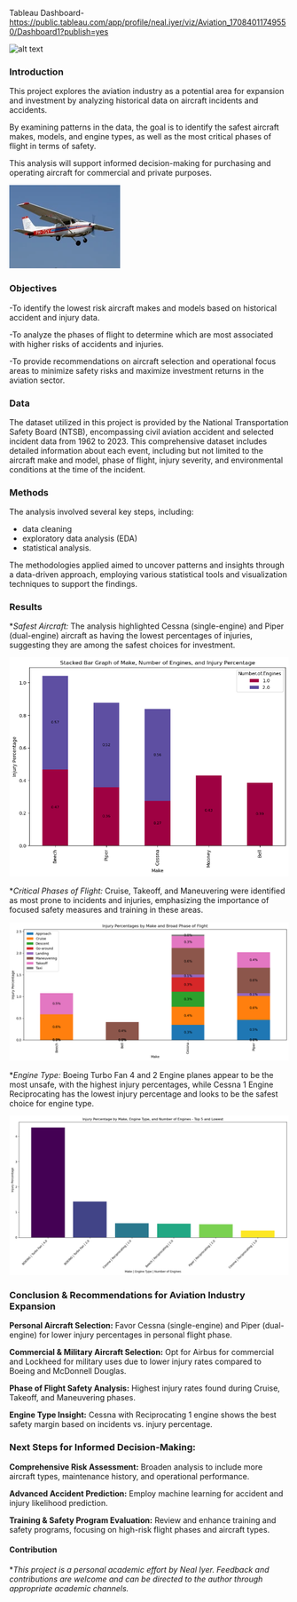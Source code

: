 Tableau Dashboard- https://public.tableau.com/app/profile/neal.iyer/viz/Aviation_17084011749550/Dashboard1?publish=yes



![alt text](https://hdqwalls.com/wallpapers/airplane-04.jpg)


### **Introduction**

This project explores the aviation industry as a potential area for expansion and investment by analyzing historical data on aircraft incidents and accidents. 

By examining patterns in the data, the goal is to identify the safest aircraft makes, models, and engine types, as well as the most critical phases of flight in terms of safety.

This analysis will support informed decision-making for purchasing and operating aircraft for commercial and private purposes.

![Image description](https://raw.githubusercontent.com/nealiyer88/Aviation-Data/master/Images/image-3.png)


### **Objectives**

-To identify the lowest risk aircraft makes and models based on historical accident and injury data.

-To analyze the phases of flight to determine which are most associated with higher risks of accidents and injuries.

-To provide recommendations on aircraft selection and operational focus areas to minimize safety risks and maximize investment returns in the aviation sector.

### **Data**

The dataset utilized in this project is provided by the National Transportation Safety Board (NTSB), encompassing civil aviation accident and selected incident data from 1962 to 2023. This comprehensive dataset includes detailed information about each event, including but not limited to the aircraft make and model, phase of flight, injury severity, and environmental conditions at the time of the incident.

### **Methods**

The analysis involved several key steps, including:
     
* data cleaning
* exploratory data analysis (EDA)
* statistical analysis. 

 The methodologies applied aimed to uncover patterns and insights through a data-driven approach, employing various statistical tools and visualization techniques to support the findings.

### **Results**

**Safest Aircraft:* The analysis highlighted Cessna (single-engine) and Piper (dual-engine) aircraft as having the lowest percentages of injuries, suggesting they are among the safest choices for investment.

![Image description](https://raw.githubusercontent.com/nealiyer88/Aviation-Data/master/Images/image-2.png)


**Critical Phases of Flight:* Cruise, Takeoff, and Maneuvering were identified as most prone to incidents and injuries, emphasizing the importance of focused safety measures and training in these areas.

![Phase of Flight](https://raw.githubusercontent.com/nealiyer88/Aviation-Data/master/Images/image-1.png)


**Engine Type:* Boeing Turbo Fan 4 and 2 Engine planes appear to be the most unsafe, with the highest injury percentages, while Cessna 1 Engine Reciprocating has the lowest injury percentage and looks to be the safest choice for engine type.

![Image description](https://raw.githubusercontent.com/nealiyer88/Aviation-Data/master/Images/image.png)


### **Conclusion & Recommendations for Aviation Industry Expansion**

**Personal Aircraft Selection:** Favor Cessna (single-engine) and Piper (dual-engine) for lower injury percentages in personal flight phase.

**Commercial & Military Aircraft Selection:** Opt for Airbus for commercial and Lockheed for military uses due to lower injury rates compared to Boeing and McDonnell Douglas.

**Phase of Flight Safety Analysis:** Highest injury rates found during Cruise, Takeoff, and Maneuvering phases.

**Engine Type Insight:** Cessna with Reciprocating 1 engine shows the best safety margin based on incidents vs. injury percentage.


### **Next Steps for Informed Decision-Making:**

**Comprehensive Risk Assessment:** Broaden analysis to include more aircraft types, maintenance history, and operational performance.

**Advanced Accident Prediction:** Employ machine learning for accident and injury likelihood prediction.

**Training & Safety Program Evaluation:** Review and enhance training and safety programs, focusing on high-risk flight phases and aircraft types.





#### Contribution
**This project is a personal academic effort by Neal Iyer. Feedback and contributions are welcome and can be directed to the author through appropriate academic channels.*



